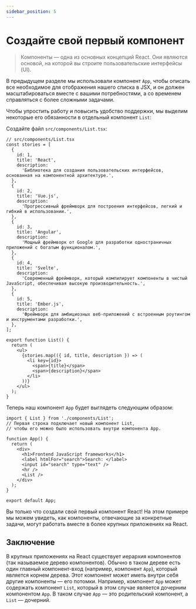 ```yaml
---
sidebar_position: 5
---
```


# Создайте свой первый компонент

> Компоненты — одна из основных концепций React. Они являются основой, на которой вы строите пользовательские интерфейсы (UI).

В предыдущем разделе мы использовали компонент `App`, чтобы описать все необходимое для отображения нашего списка в JSX,
и он должен масштабироваться вместе с вашими потребностями, а со временем справляться с более сложными задачами.

Чтобы упростить работу и повысить удобство поддержки, мы выделим некоторые его обязанности в отдельный компонент `List`:

Создайте файл `src/components/List.tsx`:

```tsx
// src/components/List.tsx
const stories = [
  {
    id: 1,
    title: 'React',
    description:
      'Библиотека для создания пользовательских интерфейсов, основанная на компонентной архитектуре.',
  },
  {
    id: 2,
    title: 'Vue.js',
    description:
      'Прогрессивный фреймворк для построения интерфейсов, легкий и гибкий в использовании.',
  },
  {
    id: 3,
    title: 'Angular',
    description:
      'Мощный фреймворк от Google для разработки одностраничных приложений с богатым функционалом.',
  },
  {
    id: 4,
    title: 'Svelte',
    description:
      'Современный фреймворк, который компилирует компоненты в чистый JavaScript, обеспечивая высокую производительность.',
  },
  {
    id: 5,
    title: 'Ember.js',
    description:
      'Фреймворк для амбициозных веб-приложений с встроенным роутингом и инструментами разработки.',
  },
];

export function List() {
  return (
    <ul>
      {stories.map(({ id, title, description }) => (
        <li key={id}>
          <span>{title}</span>
          <span>{description}</span>
        </li>
      ))}
    </ul>
  );
}
```

Теперь наш компонент `App` будет выглядеть следующим образом:

```tsx
import { List } from './components/List';
// Первая строка подключает новый компонент List,
// чтобы его можно было использовать внутри компонента App.

function App() {
  return (
    <div>
      <h1>Frontend JavaScript frameworks</h1>
      <label htmlFor="search">Search: </label>
      <input id="search" type="text" />
      <hr />
      <List />
    </div>
  );
}

export default App;
```

Вы только что создали свой первый компонент React! На этом примере мы можем увидеть, как компоненты, отвечающие за конкретные задачи, могут работать вместе в более крупных приложениях на React.

## Заключение

В крупных приложениях на React существует иерархия компонентов (так называемое дерево компонентов). Обычно в таком дереве есть один главный компонент-вход (например, компонент `App`), который является корнем дерева. Этот компонент может иметь внутри себя другие компоненты — его потомки. Например, компонент `App` может содержать компонент `List`, который в этом случае является дочерним компонентом `App`. В таком случае `App` — это родительский компонент, а `List` — дочерний.
